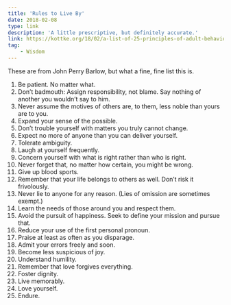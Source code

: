 ```yaml
---
title: 'Rules to Live By'
date: 2018-02-08
type: link
description: 'A little prescriptive, but definitely accurate.'
link: https://kottke.org/18/02/a-list-of-25-principles-of-adult-behavior-by-john-perry-barlow
tag:
    - Wisdom
---
```

These are from John Perry Barlow, but what a fine, fine list this is.

1. Be patient. No matter what.
2. Don’t badmouth: Assign responsibility, not blame. Say nothing of another you wouldn’t say to him.
3. Never assume the motives of others are, to them, less noble than yours are to you.
4. Expand your sense of the possible.
5. Don’t trouble yourself with matters you truly cannot change.
6. Expect no more of anyone than you can deliver yourself.
7. Tolerate ambiguity.
8. Laugh at yourself frequently.
9. Concern yourself with what is right rather than who is right.
10. Never forget that, no matter how certain, you might be wrong.
11. Give up blood sports.
12. Remember that your life belongs to others as well. Don’t risk it frivolously.
13. Never lie to anyone for any reason. (Lies of omission are sometimes exempt.)
14. Learn the needs of those around you and respect them.
15. Avoid the pursuit of happiness. Seek to define your mission and pursue that.
16. Reduce your use of the first personal pronoun.
17. Praise at least as often as you disparage.
18. Admit your errors freely and soon.
19. Become less suspicious of joy.
20. Understand humility.
21. Remember that love forgives everything.
22. Foster dignity.
23. Live memorably.
24. Love yourself.
25. Endure.